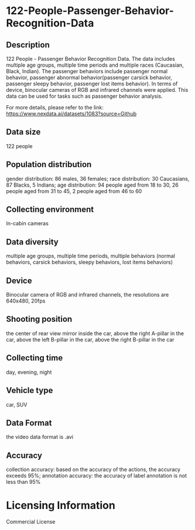 # 122-People-Passenger-Behavior-Recognition-Data


## Description
122 People - Passenger Behavior Recognition Data. The data includes multiple age groups, multiple time periods and multiple races (Caucasian, Black, Indian). The passenger behaviors include passenger normal behavior, passenger abnormal behavior(passenger carsick behavior, passenger sleepy behavior, passenger lost items behavior). In terms of device, binocular cameras of RGB and infrared channels were applied. This data can be used for tasks such as passenger behavior analysis.

For more details, please refer to the link: https://www.nexdata.ai/datasets/1083?source=Github


## Data size
122 people

## Population distribution
gender distribution: 86 males, 36 females; race distribution: 30 Caucasians, 87 Blacks, 5 Indians; age distribution: 94 people aged from 18 to 30, 26 people aged from 31 to 45, 2 people aged from 46 to 60

## Collecting environment
In-cabin cameras

## Data diversity
multiple age groups, multiple time periods, multiple behaviors (normal behaviors, carsick behaviors, sleepy behaviors, lost items behaviors)

## Device
Binocular camera of RGB and infrared channels, the resolutions are 640x480, 20fps

## Shooting position
the center of rear view mirror inside the car, above the right A-pillar in the car, above the left B-pillar in the car, above the right B-pillar in the car

## Collecting time
day, evening, night

## Vehicle type
car, SUV

## Data Format
the video data format is .avi

## Accuracy
collection accuracy: based on the accuracy of the actions, the accuracy exceeds 95%; annotation accuracy: the accuracy of label annotation is not less than 95%

# Licensing Information
Commercial License
